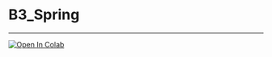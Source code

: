 # B3_Spring

*****
[![Open In Colab](https://colab.research.google.com/assets/colab-badge.svg)](https://colab.research.google.com/github/KIIIIT00/B3_Spring/blob/main/MNIST_ML.ipynb)
